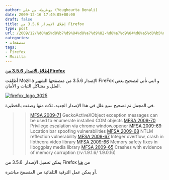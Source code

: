 ```yaml
---
author: يوغرطة بن علي (Youghourta Benali)
date: 2009-12-16 17:49:05+00:00
draft: false
title: إطلاق الإصدار 3.5.6 من Firefox
type: post
url: /2009/12/%d8%a5%d8%b7%d9%84%d8%a7%d9%82-%d8%a7%d9%84%d8%a5%d8%b5%d8%af%d8%a7%d8%b1-3-5-6-%d9%85%d9%86-firefox/
categories:
- متصفحات
tags:
- Firefox
- Mozilla
---
```


[**إطلاق الإصدار 3.5.6 من Firefox**](https://www.it-scoop.com/2009/12/%d8%a5%d8%b7%d9%84%d8%a7%d9%82-%d8%a7%d9%84%d8%a5%d8%b5%d8%af%d8%a7%d8%b1-3-5-6-%d9%85%d9%86-firefox/)



أطلقت Mozilla الإصدار 3.5.6 من متصفحها الشهير FireFox و التي تأتي لتصحيح بعض العلل و مشاكل الثبات و الأمان.

[![firefox_logo_3025](https://www.it-scoop.com/wp-content/uploads/2009/12/firefox_logo_3025-300x279.jpg)
](https://www.it-scoop.com/2009/12/%d8%a5%d8%b7%d9%84%d8%a7%d9%82-%d8%a7%d9%84%d8%a5%d8%b5%d8%af%d8%a7%d8%b1-3-5-6-%d9%85%d9%86-firefox/)


في المجمل تم تصحيح سبع علل في هذا الإصدار الجديد، ثلاث منها وصفت بالخطيرة.





<blockquote>

> 
> 


> 
> [MFSA 2009-71](http://www.mozilla.org/security/announce/2009/mfsa2009-71.html) GeckoActiveXObject exception messages can be used to enumerate installed COM objects
[MFSA 2009-70](http://www.mozilla.org/security/announce/2009/mfsa2009-70.html) Privilege escalation via chrome window.opener
[MFSA 2009-69](http://www.mozilla.org/security/announce/2009/mfsa2009-69.html) Location bar spoofing vulnerabilities
[MFSA 2009-68](http://www.mozilla.org/security/announce/2009/mfsa2009-68.html) NTLM reflection vulnerability
[MFSA 2009-67](http://www.mozilla.org/security/announce/2009/mfsa2009-67.html) Integer overflow, crash in libtheora video library
[MFSA 2009-66](http://www.mozilla.org/security/announce/2009/mfsa2009-66.html) Memory safety fixes in liboggplay media library
[MFSA 2009-65](http://www.mozilla.org/security/announce/2009/mfsa2009-65.html) Crashes with evidence of memory corruption (rv:1.9.1.6/ 1.9.0.16)</blockquote>


يمكن تحميل الإصدار  3.5.6 من Firefox من [هنا](http://www.mozilla-europe.org/en/firefox/)

أو يمكن عمل الترقية التلقائية من المتصفح مباشرة.
